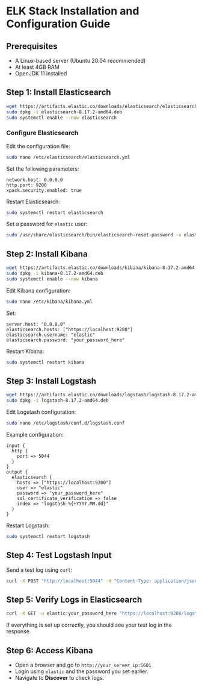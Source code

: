 # ELK Stack Installation and Configuration Guide

## Prerequisites

- A Linux-based server (Ubuntu 20.04 recommended)
- At least 4GB RAM
- OpenJDK 11 installed

## Step 1: Install Elasticsearch

```bash
wget https://artifacts.elastic.co/downloads/elasticsearch/elasticsearch-8.17.2-amd64.deb
sudo dpkg -i elasticsearch-8.17.2-amd64.deb
sudo systemctl enable --now elasticsearch
```

### Configure Elasticsearch

Edit the configuration file:

```bash
sudo nano /etc/elasticsearch/elasticsearch.yml
```

Set the following parameters:

```
network.host: 0.0.0.0
http.port: 9200
xpack.security.enabled: true
```

Restart Elasticsearch:

```bash
sudo systemctl restart elasticsearch
```

Set a password for `elastic` user:

```bash
sudo /usr/share/elasticsearch/bin/elasticsearch-reset-password -u elastic
```

## Step 2: Install Kibana

```bash
wget https://artifacts.elastic.co/downloads/kibana/kibana-8.17.2-amd64.deb
sudo dpkg -i kibana-8.17.2-amd64.deb
sudo systemctl enable --now kibana
```

Edit Kibana configuration:

```bash
sudo nano /etc/kibana/kibana.yml
```

Set:

```
server.host: "0.0.0.0"
elasticsearch.hosts: ["https://localhost:9200"]
elasticsearch.username: "elastic"
elasticsearch.password: "your_password_here"
```

Restart Kibana:

```bash
sudo systemctl restart kibana
```

## Step 3: Install Logstash

```bash
wget https://artifacts.elastic.co/downloads/logstash/logstash-8.17.2-amd64.deb
sudo dpkg -i logstash-8.17.2-amd64.deb
```

Edit Logstash configuration:

```bash
sudo nano /etc/logstash/conf.d/logstash.conf
```

Example configuration:

```
input {
  http {
    port => 5044
  }
}
output {
  elasticsearch {
    hosts => ["https://localhost:9200"]
    user => "elastic"
    password => "your_password_here"
    ssl_certificate_verification => false
    index => "logstash-%{+YYYY.MM.dd}"
  }
}
```

Restart Logstash:

```bash
sudo systemctl restart logstash
```

## Step 4: Test Logstash Input

Send a test log using `curl`:

```bash
curl -X POST "http://localhost:5044" -H "Content-Type: application/json" -d '{"message": "Test log from curl", "level": "INFO", "timestamp": "2025-03-02T12:00:00Z"}'
```

## Step 5: Verify Logs in Elasticsearch

```bash
curl -X GET -u elastic:your_password_here "https://localhost:9200/logstash-*/_search?pretty=true" -k
```

If everything is set up correctly, you should see your test log in the response.

## Step 6: Access Kibana

- Open a browser and go to `http://your_server_ip:5601`
- Login using `elastic` and the password you set earlier.
- Navigate to **Discover** to check logs.

